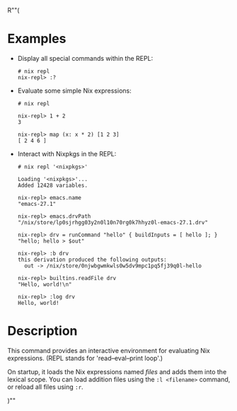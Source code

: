 R""(

# Examples

* Display all special commands within the REPL:

  ```console
  # nix repl
  nix-repl> :?
  ```

* Evaluate some simple Nix expressions:

  ```console
  # nix repl

  nix-repl> 1 + 2
  3

  nix-repl> map (x: x * 2) [1 2 3]
  [ 2 4 6 ]
  ```

* Interact with Nixpkgs in the REPL:

  ```console
  # nix repl '<nixpkgs>'

  Loading '<nixpkgs>'...
  Added 12428 variables.

  nix-repl> emacs.name
  "emacs-27.1"

  nix-repl> emacs.drvPath
  "/nix/store/lp0sjrhgg03y2n0l10n70rg0k7hhyz0l-emacs-27.1.drv"

  nix-repl> drv = runCommand "hello" { buildInputs = [ hello ]; } "hello; hello > $out"

  nix-repl> :b drv
  this derivation produced the following outputs:
    out -> /nix/store/0njwbgwmkwls0w5dv9mpc1pq5fj39q0l-hello

  nix-repl> builtins.readFile drv
  "Hello, world!\n"

  nix-repl> :log drv
  Hello, world!
  ```

# Description

This command provides an interactive environment for evaluating Nix
expressions. (REPL stands for 'read–eval–print loop'.)

On startup, it loads the Nix expressions named *files* and adds them
into the lexical scope. You can load addition files using the `:l
<filename>` command, or reload all files using `:r`.

)""
